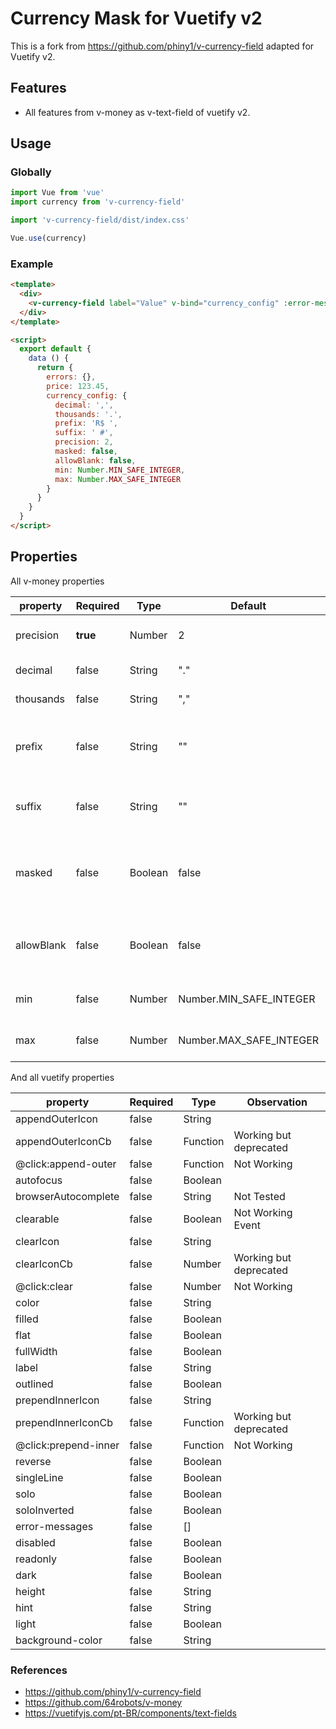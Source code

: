 # Currency Mask for Vuetify v2

This is a fork from https://github.com/phiny1/v-currency-field adapted for Vuetify v2.

## Features

- All features from v-money as v-text-field of vuetify v2.

## Usage

### Globally

```js
import Vue from 'vue'
import currency from 'v-currency-field'

import 'v-currency-field/dist/index.css'

Vue.use(currency)
```

### Example

```html
<template>
  <div>
    <v-currency-field label="Value" v-bind="currency_config" :error-messages="errors.price" v-model="price"></v-currency-field>
  </div>
</template>

<script>
  export default {
    data () {
      return {
        errors: {},
        price: 123.45,
        currency_config: {
          decimal: ',',
          thousands: '.',
          prefix: 'R$ ',
          suffix: ' #',
          precision: 2,
          masked: false,
          allowBlank: false,
          min: Number.MIN_SAFE_INTEGER,
          max: Number.MAX_SAFE_INTEGER
        }
      }
    }
  }
</script>
```

## Properties

All v-money properties

| property   | Required | Type    | Default                 | Description                                             |
|------------|----------|---------|-------------------------|---------------------------------------------------------|
| precision  | **true** | Number  | 2                       | How many decimal places                                 |
| decimal    | false    | String  | "."                     | Decimal separator                                       |
| thousands  | false    | String  | ","                     | Thousands separator                                     |
| prefix     | false    | String  | ""                      | Currency symbol followed by a Space, like "R$ "         |
| suffix     | false    | String  | ""                      | Percentage for example: " %"                            |
| masked     | false    | Boolean | false                   | If the component output should include the mask or not  |
| allowBlank | false    | Boolean | false                   | If the field can start blank and be cleared out by user |
| min        | false    | Number  | Number.MIN_SAFE_INTEGER | The min value allowed                                   |
| max        | false    | Number  | Number.MAX_SAFE_INTEGER | The max value allowed                                   |

And all vuetify properties

| property              | Required | Type      |  Observation             |
|-----------------------|----------|-----------| -------------------------|
| appendOuterIcon       | false    | String    |                          |
| appendOuterIconCb     | false    | Function  | Working but deprecated   |
| @click:append-outer   | false    | Function  | Not Working              |
| autofocus             | false    | Boolean   |                          |
| browserAutocomplete   | false    | String    | Not Tested               |
| clearable             | false    | Boolean   | Not Working Event        |
| clearIcon             | false    | String    |                          |
| clearIconCb           | false    | Number    | Working but deprecated   |
| @click:clear          | false    | Number    | Not Working              |
| color                 | false    | String    |                          |
| filled                | false    | Boolean   |                          |
| flat                  | false    | Boolean   |                          |
| fullWidth             | false    | Boolean   |                          |
| label                 | false    | String    |                          |
| outlined              | false    | Boolean   |                          |
| prependInnerIcon      | false    | String    |                          |
| prependInnerIconCb    | false    | Function  | Working but deprecated   |
| @click:prepend-inner  | false    | Function  | Not Working              |
| reverse               | false    | Boolean   |                          |
| singleLine            | false    | Boolean   |                          |
| solo                  | false    | Boolean   |                          |
| soloInverted          | false    | Boolean   |                          |
| error-messages        | false    | []        |                          |
| disabled              | false    | Boolean   |                          |
| readonly              | false    | Boolean   |                          |
| dark                  | false    | Boolean   |                          |
| height                | false    | String    |                          |
| hint                  | false    | String    |                          |
| light                 | false    | Boolean   |                          |
| background-color      | false    | String    |                          |


### References

- https://github.com/phiny1/v-currency-field
- https://github.com/64robots/v-money
- https://vuetifyjs.com/pt-BR/components/text-fields
